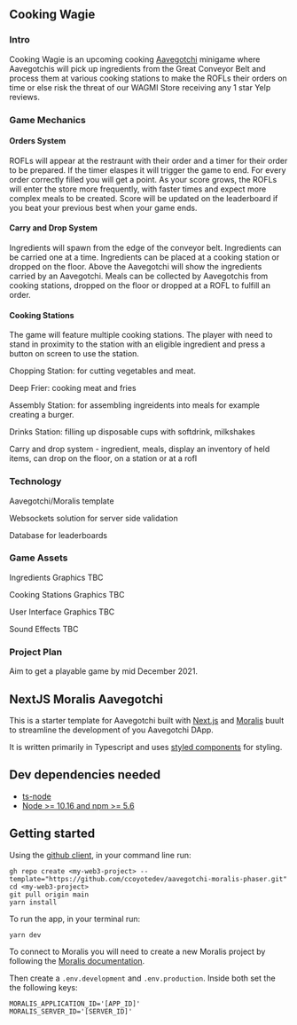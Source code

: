 ## Cooking Wagie

### Intro

Cooking Wagie is an upcoming cooking [Aavegotchi](https://aavegotchi.com) minigame where Aavegotchis will pick up ingredients from the Great Conveyor Belt and process them at various cooking stations to make the ROFLs their orders on time or else risk the threat of our WAGMI Store receiving any 1 star Yelp reviews.

### Game Mechanics

#### Orders System

ROFLs will appear at the restraunt with their order and a timer for their order to be prepared. If the timer elaspes it will trigger the game to end. For every order correctly filled you will get a point. As your score grows, the ROFLs will enter the store more frequently, with faster times and expect more complex meals to be created. Score will be updated on the leaderboard if you beat your previous best when your game ends.

#### Carry and Drop System

Ingredients will spawn from the edge of the conveyor belt. Ingredients can be carried one at a time. Ingredients can be placed at a cooking station or  dropped on the floor. Above the Aavegotchi will show the ingredients carried by an Aavegotchi. Meals can be collected by Aavegotchis from cooking stations, dropped on the floor or dropped at a ROFL to fulfill an order.

#### Cooking Stations

The game will feature multiple cooking stations. The player with need to stand in proximity to the station with an eligible ingredient and press a button on screen to use the station.

Chopping Station: for cutting vegetables and meat.

Deep Frier: cooking meat and fries

Assembly Station: for assembling ingreidents into meals for example creating a burger.

Drinks Station: filling up disposable cups with softdrink, milkshakes

Carry and drop system - ingredient, meals, display an inventory of held items, can drop on the floor, on a station or at a rofl

### Technology

Aavegotchi/Moralis template

Websockets solution for server side validation

Database for leaderboards

### Game Assets

Ingredients Graphics TBC

Cooking Stations Graphics TBC

User Interface Graphics TBC

Sound Effects TBC

### Project Plan

Aim to get a playable game by mid December 2021.

## NextJS Moralis Aavegotchi

This is a starter template for Aavegotchi built with [Next.js](https://nextjs.org/learn) and [Moralis](https://docs.moralis.io/) buult to streamline the development of you Aavegotchi DApp.

It is written primarily in Typescript and uses [styled components](https://styled-components.com/) for styling.

## Dev dependencies needed

* [ts-node](https://github.com/TypeStrong/ts-node)
* [Node >= 10.16 and npm >= 5.6](https://nodejs.org/en/)

## Getting started

Using the [github client](https://cli.github.com/), in your command line run:
```
gh repo create <my-web3-project> --template="https://github.com/ccoyotedev/aavegotchi-moralis-phaser.git"
cd <my-web3-project>
git pull origin main
yarn install
```

To run the app, in your terminal run:
```
yarn dev
```

To connect to Moralis you will need to create a new Moralis project by following the [Moralis documentation]("https://docs.moralis.io/getting-started/quick-start").

Then create a `.env.development` and `.env.production`. Inside both set the the following keys:

```
MORALIS_APPLICATION_ID='[APP_ID]'
MORALIS_SERVER_ID='[SERVER_ID]'
```
